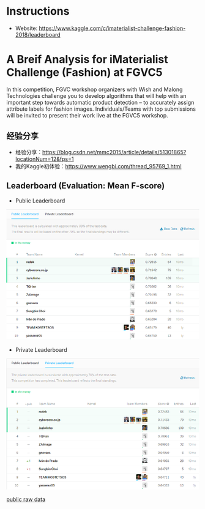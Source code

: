 # Instructions

- Website: https://www.kaggle.com/c/imaterialist-challenge-fashion-2018/leaderboard

# A Breif Analysis for iMaterialist Challenge (Fashion) at FGVC5

In this competition, FGVC workshop organizers with Wish and Malong Technologies challenge you to develop algorithms that will help with an important step towards automatic product detection – to accurately assign attribute labels for fashion images. Individuals/Teams with top submissions will be invited to present their work live at the FGVC5 workshop.

## 经验分享
- 经验分享：https://blog.csdn.net/mmc2015/article/details/51301865?locationNum=12&fps=1
- 我的Kaggle初体验：https://www.wengbi.com/thread_95769_1.html

## Leaderboard (Evaluation: Mean F-score)

- Public Leaderboard

![](image/PublicLB.png)

- Private Leaderboard

![](image/PrivateLB.png)


[public raw data](https://www.kaggle.com/c/8219/publicleaderboarddata.zip)
